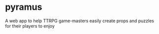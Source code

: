 # pyramus
A web app to help TTRPG game-masters easily create props and puzzles for their players to enjoy
